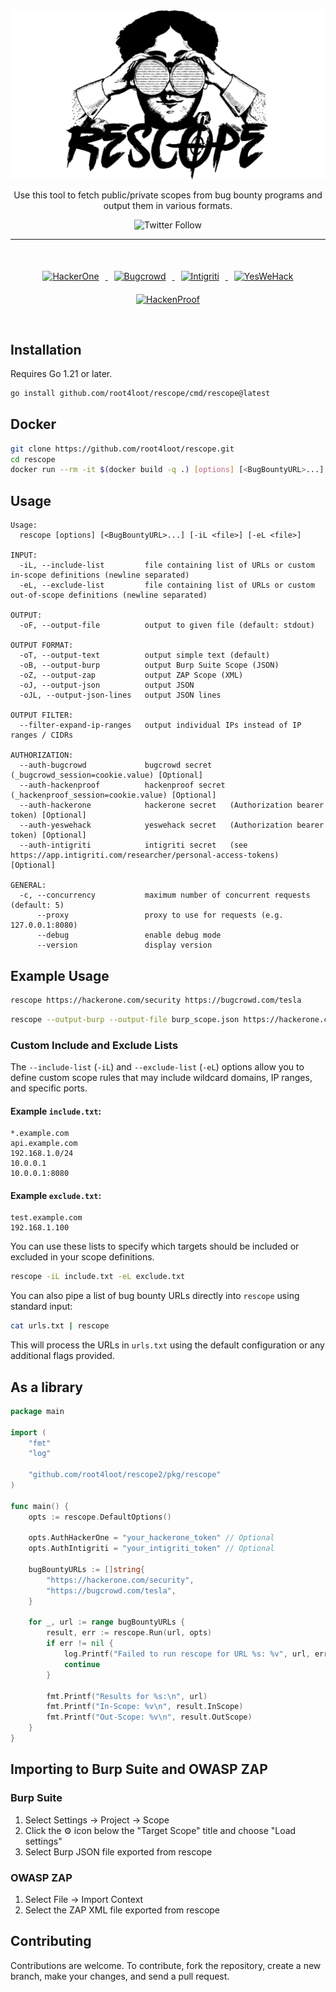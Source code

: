 <div align="center">
  <img src="logo.png" alt="Logo" width="970"/>
  <a href="https://img.shields.io/twitter/follow/danielantonsen"> </a>
  <p>Use this tool to fetch public/private scopes from bug bounty programs and output them in various formats.</p>
  <img src="https://img.shields.io/twitter/follow/danielantonsen" alt="Twitter Follow"/>
</div>

<hr>

<div align="center" style="padding: 20px; margin: 20px;">
  <a href="https://github.com/root4loot/rescope/actions/workflows/test-hackerone.yml">
    <img src="https://github.com/root4loot/rescope/actions/workflows/test-hackerone.yml/badge.svg" alt="HackerOne" style="margin: 10px;"/>
  </a>
  <a href="https://github.com/root4loot/rescope/actions/workflows/test-bugcrowd.yml">
    <img src="https://github.com/root4loot/rescope/actions/workflows/test-bugcrowd.yml/badge.svg" alt="Bugcrowd" style="margin: 10px;"/>
  </a>
  <a href="https://github.com/root4loot/rescope/actions/workflows/test-intigriti.yml">
    <img src="https://github.com/root4loot/rescope/actions/workflows/test-intigriti.yml/badge.svg" alt="Intigriti" style="margin: 10px;"/>
  </a>
  <a href="https://github.com/root4loot/rescope/actions/workflows/test-yeswehack.yml">
    <img src="https://github.com/root4loot/rescope/actions/workflows/test-yeswehack.yml/badge.svg" alt="YesWeHack" style="margin: 10px;"/>
  </a>
  <a href="https://github.com/root4loot/rescope/actions/workflows/test-hackenproof.yml">
    <img src="https://github.com/root4loot/rescope/actions/workflows/test-hackenproof.yml/badge.svg" alt="HackenProof" style="margin: 10px;"/>
  </a>
</div>


## Installation

Requires Go 1.21 or later.

```bash
go install github.com/root4loot/rescope/cmd/rescope@latest
```

## Docker

```bash
git clone https://github.com/root4loot/rescope.git
cd rescope
docker run --rm -it $(docker build -q .) [options] [<BugBountyURL>...]
```

## Usage

```
Usage:
  rescope [options] [<BugBountyURL>...] [-iL <file>] [-eL <file>]

INPUT:
  -iL, --include-list         file containing list of URLs or custom in-scope definitions (newline separated)
  -eL, --exclude-list         file containing list of URLs or custom out-of-scope definitions (newline separated)

OUTPUT:
  -oF, --output-file          output to given file (default: stdout)

OUTPUT FORMAT:
  -oT, --output-text          output simple text (default)
  -oB, --output-burp          output Burp Suite Scope (JSON)
  -oZ, --output-zap           output ZAP Scope (XML)
  -oJ, --output-json          output JSON
  -oJL, --output-json-lines   output JSON lines

OUTPUT FILTER:
  --filter-expand-ip-ranges   output individual IPs instead of IP ranges / CIDRs

AUTHORIZATION:
  --auth-bugcrowd             bugcrowd secret    (_bugcrowd_session=cookie.value) [Optional]
  --auth-hackenproof          hackenproof secret (_hackenproof_session=cookie.value) [Optional]
  --auth-hackerone            hackerone secret   (Authorization bearer token) [Optional]
  --auth-yeswehack            yeswehack secret   (Authorization bearer token) [Optional]
  --auth-intigriti            intigriti secret   (see https://app.intigriti.com/researcher/personal-access-tokens) [Optional]

GENERAL:
  -c, --concurrency           maximum number of concurrent requests (default: 5)
      --proxy                 proxy to use for requests (e.g. 127.0.0.1:8080)
      --debug                 enable debug mode
      --version               display version
```

## Example Usage

```bash
rescope https://hackerone.com/security https://bugcrowd.com/tesla
```

```bash
rescope --output-burp --output-file burp_scope.json https://hackerone.com/security https://bugcrowd.com/tesla
```

### Custom Include and Exclude Lists

The `--include-list` (`-iL`) and `--exclude-list` (`-eL`) options allow you to define custom scope rules that may include wildcard domains, IP ranges, and specific ports.

#### Example `include.txt`:
```
*.example.com
api.example.com
192.168.1.0/24
10.0.0.1
10.0.0.1:8080
```

#### Example `exclude.txt`:
```
test.example.com
192.168.1.100
```

You can use these lists to specify which targets should be included or excluded in your scope definitions.
```bash
rescope -iL include.txt -eL exclude.txt
```

You can also pipe a list of bug bounty URLs directly into `rescope` using standard input:
```bash
cat urls.txt | rescope
```

This will process the URLs in `urls.txt` using the default configuration or any additional flags provided.

## As a library

```go
package main

import (
	"fmt"
	"log"

	"github.com/root4loot/rescope2/pkg/rescope"
)

func main() {
	opts := rescope.DefaultOptions()

	opts.AuthHackerOne = "your_hackerone_token" // Optional
	opts.AuthIntigriti = "your_intigriti_token" // Optional

	bugBountyURLs := []string{
		"https://hackerone.com/security",
		"https://bugcrowd.com/tesla",
	}

	for _, url := range bugBountyURLs {
		result, err := rescope.Run(url, opts)
		if err != nil {
			log.Printf("Failed to run rescope for URL %s: %v", url, err)
			continue
		}

		fmt.Printf("Results for %s:\n", url)
		fmt.Printf("In-Scope: %v\n", result.InScope)
		fmt.Printf("Out-Scope: %v\n", result.OutScope)
	}
}
```

## Importing to Burp Suite and OWASP ZAP

### Burp Suite

1. Select Settings -> Project -> Scope
2. Click the ⚙︎ icon below the "Target Scope" title and choose "Load settings"
3. Select Burp JSON file exported from rescope

### OWASP ZAP

1. Select File -> Import Context
2. Select the ZAP XML file exported from rescope

## Contributing

Contributions are welcome. To contribute, fork the repository, create a new branch, make your changes, and send a pull request.
